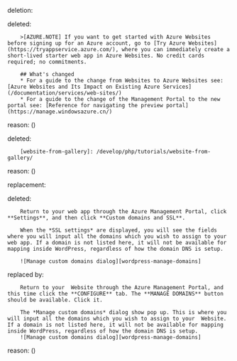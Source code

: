 deletion:

deleted:

		>[AZURE.NOTE] If you want to get started with Azure Websites before signing up for an Azure account, go to [Try Azure Websites](https://tryappservice.azure.com/), where you can immediately create a short-lived starter web app in Azure Websites. No credit cards required; no commitments.
		
		## What's changed
		* For a guide to the change from Websites to Azure Websites see: [Azure Websites and Its Impact on Existing Azure Services](/documentation/services/web-sites/)
		* For a guide to the change of the Management Portal to the new portal see: [Reference for navigating the preview portal](https://manage.windowsazure.cn/)

reason: ()

deleted:

		[website-from-gallery]: /develop/php/tutorials/website-from-gallery/

reason: ()

replacement:

deleted:

		Return to your web app through the Azure Management Portal, click **Settings**, and then click **Custom domains and SSL**.
		
		When the *SSL settings* are displayed, you will see the fields where you will input all the domains which you wish to assign to your web app. If a domain is not listed here, it will not be available for mapping inside WordPress, regardless of how the domain DNS is setup.
		
		![Manage custom domains dialog][wordpress-manage-domains]

replaced by:

		Return to your  Website through the Azure Management Portal, and this time click the **CONFIGURE** tab. The **MANAGE DOMAINS** button should be available. Click it.
		
		The *Manage custom domains* dialog show pop up. This is where you will input all the domains which you wish to assign to your  Website. If a domain is not listed here, it will not be available for mapping inside WordPress, regardless of how the domain DNS is setup.
		![Manage custom domains dialog][wordpress-manage-domains]

reason: ()

